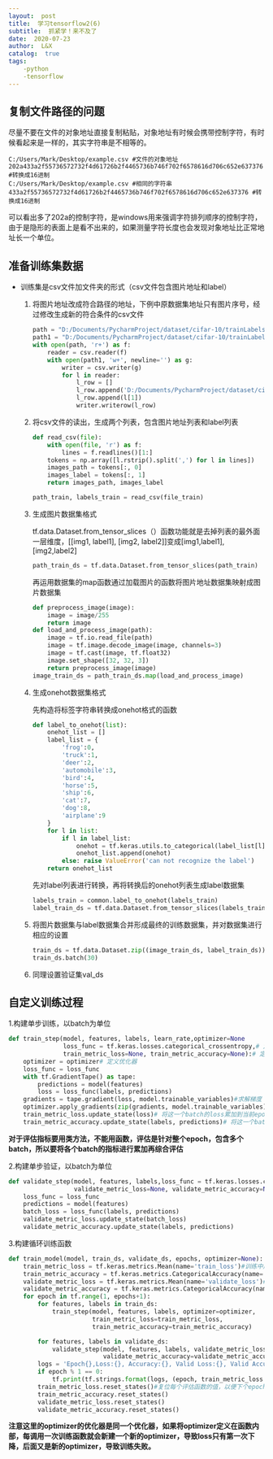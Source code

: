 ```yaml
---
layout:  post
title:  学习tensorflow2(6)
subtitle:  抓紧学！来不及了
date:  2020-07-23
author:  L&X
catalog:  true
tags:
    -python
    -tensorflow
---
```


## 复制文件路径的问题

尽量不要在文件的对象地址直接复制粘贴，对象地址有时候会携带控制字符，有时候看起来是一样的，其实字符串是不相等的。

```
‪C:/Users/Mark/Desktop/example.csv #文件的对象地址
202a433a2f55736572732f4d61726b2f4465736b746f702f6578616d706c652e637376 #转换成16进制
‪C:/Users/Mark/Desktop/example.csv #相同的字符串
433a2f55736572732f4d61726b2f4465736b746f702f6578616d706c652e637376 #转换成16进制
```

可以看出多了202a的控制字符，是windows用来强调字符排列顺序的控制字符，由于是隐形的表面上是看不出来的，如果测量字符长度也会发现对象地址比正常地址长一个单位。

## 准备训练集数据

* 训练集是csv文件加文件夹的形式（csv文件包含图片地址和label）

  1. 将图片地址改成符合路径的地址，下例中原数据集地址只有图片序号，经过修改生成新的符合条件的csv文件
  
      ```python
      path = "D:/Documents/PycharmProject/dataset/cifar-10/trainLabels.csv"
      path1 = "D:/Documents/PycharmProject/dataset/cifar-10/trainLabels1.csv"
      with open(path, 'r+') as f:
          reader = csv.reader(f)
          with open(path1, 'w+', newline='') as g:
              writer = csv.writer(g)
              for l in reader:
                  l_row = []
                  l_row.append('D:/Documents/PycharmProject/dataset/cifar-10/train/'+l[0]+'.png')
                  l_row.append(l[1])
                  writer.writerow(l_row)
      ```
      
  2. 将csv文件的读出，生成两个列表，包含图片地址列表和label列表
  
      ```python
      def read_csv(file):
          with open(file, 'r') as f:
              lines = f.readlines()[1:]
          tokens = np.array([l.rstrip().split(',') for l in lines])
          images_path = tokens[:, 0]
          images_label = tokens[:, 1]
          return images_path, images_label
      
      path_train, labels_train = read_csv(file_train)
      ```
  
  3. 生成图片数据集格式
  
      tf.data.Dataset.from_tensor_slices（）函数功能就是去掉列表的最外面一层维度，[[img1, label1], [img2, label2]]变成[img1,label1],[img2,label2]
  
      ```python
      path_train_ds = tf.data.Dataset.from_tensor_slices(path_train)
      ```
  
      再运用数据集的map函数通过加载图片的函数将图片地址数据集映射成图片数据集
  
      ```python
      def preprocess_image(image):
          image = image/255
          return image
      def load_and_process_image(path):
          image = tf.io.read_file(path)
          image = tf.image.decode_image(image, channels=3)
          image = tf.cast(image, tf.float32)
          image.set_shape([32, 32, 3])
          return preprocess_image(image)
      image_train_ds = path_train_ds.map(load_and_process_image)
      
      ```
  
  4. 生成onehot数据集格式
  
      先构造将标签字符串转换成onehot格式的函数
  
      ```python
      def label_to_onehot(list):
          onehot_list = []
          label_list = {
              'frog':0,
              'truck':1,
              'deer':2,
              'automobile':3,
              'bird':4,
              'horse':5,
              'ship':6,
              'cat':7,
              'dog':8,
              'airplane':9
          }
          for l in list:
              if l in label_list:
                  onehot = tf.keras.utils.to_categorical(label_list[l], len(label_list))
                  onehot_list.append(onehot)
              else: raise ValueError('can not recognize the label')
          return onehot_list
      ```
  
      先对label列表进行转换，再将转换后的onehot列表生成label数据集
  
      ```python
      labels_train = common.label_to_onehot(labels_train)
      label_train_ds = tf.data.Dataset.from_tensor_slices(labels_train)
      ```
  
  5. 将图片数据集与label数据集合并形成最终的训练数据集，并对数据集进行相应的设置
  
      ```python
      train_ds = tf.data.Dataset.zip((image_train_ds, label_train_ds))
      train_ds.batch(30)
      ```
  
  6. 同理设置验证集val_ds

## 自定义训练过程

1.构建单步训练，以batch为单位

```python
def train_step(model, features, labels, learn_rate,optimizer=None
               loss_func = tf.keras.losses.categorical_crossentropy,# 定义损失函数
               train_metric_loss=None, train_metric_accuracy=None):# 定义评估函数
    optimizer = optimizer# 定义优化器
    loss_func = loss_func
    with tf.GradientTape() as tape:
        predictions = model(features)
        loss = loss_func(labels, predictions)
    gradients = tape.gradient(loss, model.trainable_variables)#求解梯度
    optimizer.apply_gradients(zip(gradients, model.trainable_variables))# 误差反向传播
    train_metric_loss.update_state(loss)# 将这一个batch的loss累加到当前epoch的总体loss上
    train_metric_accuracy.update_state(labels, predictions)# 将这一个batch的accuracy累加到当前epoch的总体accuracy上
```

**对于评估指标要用类方法，不能用函数，评估是针对整个epoch，包含多个batch，所以要将各个batch的指标进行累加再综合评估**

2.构建单步验证，以batch为单位

```python
def validate_step(model, features, labels,loss_func = tf.keras.losses.categorical_crossentropy,
                  validate_metric_loss=None, validate_metric_accuracy=None):
    loss_func = loss_func
    predictions = model(features)
    batch_loss = loss_func(labels, predictions)
    validate_metric_loss.update_state(batch_loss)
    validate_metric_accuracy.update_state(labels, predictions)
```

3.构建循环训练函数

```python
def train_model(model, train_ds, validate_ds, epochs, optimizer=None):
    train_metric_loss = tf.keras.metrics.Mean(name='train_loss')#训练中用于评估的损失函数
    train_metric_accuracy = tf.keras.metrics.CategoricalAccuracy(name='train_accuracy')#训练中用于评估的精确度函数
    validate_metric_loss = tf.keras.metrics.Mean(name='validate_loss')#验证中用于评估的损失函数
    validate_metric_accuracy = tf.keras.metrics.CategoricalAccuracy(name='validate_loss')#验证中用于评估的精确度函数
    for epoch in tf.range(1, epochs+1):
        for features, labels in train_ds:
            train_step(model, features, labels, optimizer=optimizer,
                       train_metric_loss=train_metric_loss,
                       train_metric_accuracy=train_metric_accuracy)

        for features, labels in validate_ds:
            validate_step(model, features, labels, validate_metric_loss=validate_metric_loss,
                          validate_metric_accuracy=validate_metric_accuracy)
        logs = 'Epoch{},Loss:{}, Accuracy:{}, Valid Loss:{}, Valid Accuracy:{}'
        if epoch % 1 == 0:
            tf.print(tf.strings.format(logs, (epoch, train_metric_loss.result(), train_metric_accuracy.result(),validate_metric_loss.result(), validate_metric_accuracy.result())))#打印每个epoch的评估指标
        train_metric_loss.reset_states()#复位每个评估函数的值，以便下个epoch继续运行
        train_metric_accuracy.reset_states()
        validate_metric_loss.reset_states()
        validate_metric_accuracy.reset_states()
```

**注意这里的optimizer的优化器是同一个优化器，如果将optimizer定义在函数内部，每调用一次训练函数就会新建一个新的optimizer，导致loss只有第一次下降，后面又是新的optimizer，导致训练失败。**


